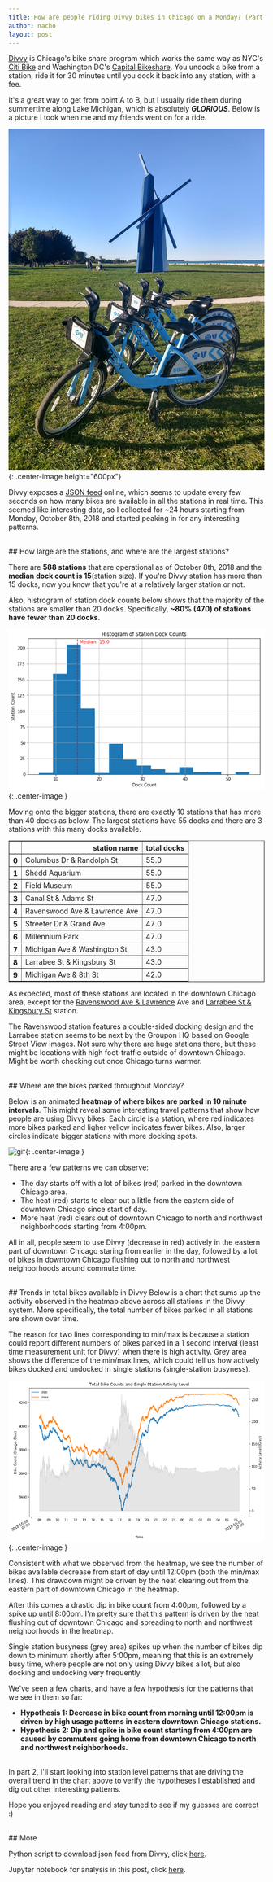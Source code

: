 ```yaml
---
title: How are people riding Divvy bikes in Chicago on a Monday? (Part 1)
author: nacho
layout: post
---
```

[Divvy](https://www.divvybikes.com/) is Chicago's bike share program which works the same way as NYC's [Citi Bike](https://www.citibikenyc.com/) and Washington DC's [Capital Bikeshare](https://www.capitalbikeshare.com/).  You undock a bike from a station, ride it for 30 minutes until you dock it back into any station, with a fee.

It's a great way to get from point A to B, but I usually ride them during summertime along Lake Michigan, which is absolutely ***GLORIOUS***.  Below is a picture I took when me and my friends went on for a ride.




![jpeg](/images/2018-10-28-analyze_divvy_rss_feed_part1_files/2018-10-28-analyze_divvy_rss_feed_part1_3_0.jpeg){: .center-image height="600px"}



Divvy exposes a [JSON feed](https://feeds.divvybikes.com/stations/stations.json) online, which seems to update every few seconds on how many bikes are available in all the stations in real time.  This seemed like interesting data, so I collected for ~24 hours starting from Monday, October 8th, 2018 and started peaking in for any interesting patterns.

<br/>
## How large are the stations, and where are the largest stations?<br/>

There are **588 stations** that are operational as of October 8th, 2018 and the **median dock count is 15**(station size).  If you're Divvy station has more than 15 docks, now you know that you're at a relatively larger station or not.

Also, histrogram of station dock counts below shows that the majority of the stations are smaller than 20 docks.  Specifically, **~80% (470) of stations have fewer than 20 docks**.


![png](/images/2018-10-28-analyze_divvy_rss_feed_part1_files/2018-10-28-analyze_divvy_rss_feed_part1_8_0.png){: .center-image }


Moving onto the bigger stations, there are exactly 10 stations that has more than 40 docks as below.  The largest stations have 55 docks and there are 3 stations with this many docks available.




<div>
<style scoped>
    .dataframe tbody tr th:only-of-type {
        vertical-align: middle;
    }

    .dataframe tbody tr th {
        vertical-align: top;
    }

    .dataframe thead th {
        text-align: right;
    }
</style>
<table border="1" class="dataframe">
  <thead>
    <tr style="text-align: right;">
      <th></th>
      <th>station name</th>
      <th>total docks</th>
    </tr>
  </thead>
  <tbody>
    <tr>
      <th>0</th>
      <td>Columbus Dr &amp; Randolph St</td>
      <td>55.0</td>
    </tr>
    <tr>
      <th>1</th>
      <td>Shedd Aquarium</td>
      <td>55.0</td>
    </tr>
    <tr>
      <th>2</th>
      <td>Field Museum</td>
      <td>55.0</td>
    </tr>
    <tr>
      <th>3</th>
      <td>Canal St &amp; Adams St</td>
      <td>47.0</td>
    </tr>
    <tr>
      <th>4</th>
      <td>Ravenswood Ave &amp; Lawrence Ave</td>
      <td>47.0</td>
    </tr>
    <tr>
      <th>5</th>
      <td>Streeter Dr &amp; Grand Ave</td>
      <td>47.0</td>
    </tr>
    <tr>
      <th>6</th>
      <td>Millennium Park</td>
      <td>47.0</td>
    </tr>
    <tr>
      <th>7</th>
      <td>Michigan Ave &amp; Washington St</td>
      <td>43.0</td>
    </tr>
    <tr>
      <th>8</th>
      <td>Larrabee St &amp; Kingsbury St</td>
      <td>43.0</td>
    </tr>
    <tr>
      <th>9</th>
      <td>Michigan Ave &amp; 8th St</td>
      <td>42.0</td>
    </tr>
  </tbody>
</table>
</div>



As expected, most of these stations are located in the downtown Chicago area, except for the [Ravenswood Ave & Lawrence](https://www.google.com/maps/place/Divvy+Station:+Ravenswood+Ave+%26+Lawrence+Ave/@41.9690647,-87.6741959,3a,75y,260.11h,90t/data=!3m7!1e1!3m5!1sNJ47KNZ-sIN2KJHE8rpdSw!2e0!6s%2F%2Fgeo3.ggpht.com%2Fcbk%3Fpanoid%3DNJ47KNZ-sIN2KJHE8rpdSw%26output%3Dthumbnail%26cb_client%3Dsearch.TACTILE.gps%26thumb%3D2%26w%3D234%26h%3D106%26yaw%3D260.11026%26pitch%3D0%26thumbfov%3D100!7i13312!8i6656!4m8!1m2!2m1!1sdivvy+Ravenswood+Ave+%26+Lawrence!3m4!1s0x880fd223bd912f4f:0x491bfb46039d36dd!8m2!3d41.9690567!4d-87.674241) Ave and [Larrabee St & Kingsbury St](https://www.google.com/maps/place/N+Kingsbury+St+%26+N+Larrabee+St,+Chicago,+IL+60610/@41.8977745,-87.6429428,3a,75y,187.5h,90t/data=!3m7!1e1!3m5!1syF7jeG18zexd9_SrVc-dLg!2e0!6s%2F%2Fgeo3.ggpht.com%2Fcbk%3Fpanoid%3DyF7jeG18zexd9_SrVc-dLg%26output%3Dthumbnail%26cb_client%3Dsearch.TACTILE.gps%26thumb%3D2%26w%3D86%26h%3D86%26yaw%3D187.4999%26pitch%3D0%26thumbfov%3D100!7i16384!8i8192!4m5!3m4!1s0x880fd3348132faf9:0x8bc5db7cbbbbc56e!8m2!3d41.897778!4d-87.6430376) station.  

The Ravenswood station features a double-sided docking design and the Larrabee station seems to be next by the Groupon HQ based on Google Street View images.  Not sure why there are huge stations there, but these might be locations with high foot-traffic outside of downtown Chicago.  Might be worth checking out once Chicago turns warmer.

<br/>
## Where are the bikes parked throughout Monday?

Below is an animated **heatmap of where bikes are parked in 10 minute intervals**.  This might reveal some interesting travel patterns that show how people are using Divvy bikes.  Each circle is a station, where red indicates more bikes parked and ligher yellow indicates fewer bikes.  Also, larger circles indicate bigger stations with more docking spots.

![gif](/images/2018-10-28-analyze_divvy_rss_feed_part1_files/divvy_heatmap.gif){: .center-image }

There are a few patterns we can observe:

  - The day starts off with a lot of bikes (red) parked in the downtown Chicago area.
  - The heat (red) starts to clear out a little from the eastern side of downtown Chicago since start of day.
  - More heat (red) clears out of downtown Chicago to north and northwest neighborhoods starting from 4:00pm.

All in all, people seem to use Divvy (decrease in red) actively in the eastern part of downtown Chicago staring from earlier in the day, followed by a lot of bikes in downtown Chicago flushing out to north and northwest neighborhoods around commute time.

<br/>
## Trends in total bikes available in Divvy 
Below is a chart that sums up the activity observed in the heatmap above across all stations in the Divvy system.  More specifically, the total number of bikes parked in all stations are shown over time.

The reason for two lines corresponding to min/max is because a station could report different numbers of bikes parked in a 1 second interval (least time measurement unit for Divvy) when there is high activity.  Grey area shows the difference of the min/max lines, which could tell us how actively bikes docked and undocked in single stations (single-station busyness).


![png](/images/2018-10-28-analyze_divvy_rss_feed_part1_files/2018-10-28-analyze_divvy_rss_feed_part1_21_0.png){: .center-image }


Consistent with what we observed from the heatmap, we see the number of bikes available decrease from start of day until  12:00pm (both the min/max lines).  This drawdown might be driven by the heat clearing out from the eastern part of downtown Chicago in the heatmap.

After this comes a drastic dip in bike count from 4:00pm, followed by a spike up until 8:00pm.  I'm pretty sure that this pattern is driven by the heat flushing out of downtown Chicago and spreading to north and northwest neighborhoods in the heatmap.

Single station busyness (grey area) spikes up when the number of bikes dip down to minimum shortly after 5:00pm, meaning that this is an extremely busy time, where people are not only using Divvy bikes a lot, but also docking and undocking very frequently.

We've seen a few charts, and have a few hypothesis for the patterns that we see in them so far:
- **Hypothesis 1: Decrease in bike count from morning until 12:00pm is driven by high usage patterns in eastern downtown Chicago stations.**
- **Hypothesis 2: Dip and spike in bike count starting from 4:00pm are caused by commuters going home from downtown Chicago to north and northwest neighborhoods.**

<br/>
In part 2, I'll start looking into station level patterns that are driving the overall trend in the chart above to verify the hypotheses I established and dig out other interesting patterns.

Hope you enjoyed reading and stay tuned to see if my guesses are correct :)

<br/>
## More

Python script to download json feed from Divvy, click [here](https://github.com/lacolombe-nowifi/etl/blob/dev/scrape_divvy_rss_feed.py).

Jupyter notebook for analysis in this post, click [here]().
